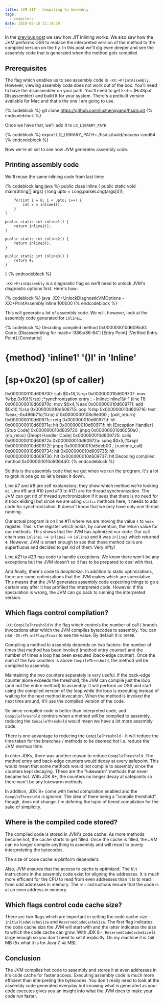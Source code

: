 ```yaml
---
title: JVM JIT - Compiling to Assembly
tags:
  - compilers
date: 2018-05-10 21:14:30
---
```



In the [previous post](/2018/04/29/JVM-JIT-Inlining/) we saw how JIT inlining works. We also saw how the JVM performs OSR to replace the interpreted version of the method to the compiled version on the fly. In this post we'll dig even deeper and see the assembly code that is generated when the method gets compiled. 

## Prerequisites  

The flag which enables us to see assembly code is `-XX:+PrintAssembly`. However, viewing assembly code does not work out of the box. You'll need to have the disassembler on your path. You'll need to get `hsdis` (HotSpot Disassembler) and build it for your system. There's a prebuilt version available for Mac and that's the one I am going to use. 

{% codeblock %}
git clone https://github.com/liuzhengyang/hsdis.git
{% endcodeblock %}

Once we have that, we'll add it to `LD_LIBRARY_PATH`. 

{% codeblock %}
export LD_LIBRARY_PATH=./hsdis/build/macosx-amd64
{% endcodeblock %}

Now we're all set to see how JVM generates assembly code. 

## Printing assembly code

We'll reuse the same inlining code from last time:  

{% codeblock lang:java %}
public class Inline {
    public static void main(String[] args) {
        long upto = Long.parseLong(args[0]);

        for(int i = 0; i < upto; i++) {
            int x = inline1();
        }
    }

    public static int inline1() {
        return inline2();
    }

    public static int inline2() {
        return inline3();
    }

    public static int inline3() {
        return 4;
    }
}
{% endcodeblock %}

`-XX:+PrintAssembly` is a diagnostic flag so we'll need to unlock JVM's disgnostic options first. Here's how:

{% codeblock %}
java -XX:+UnlockDiagnosticVMOptions -XX:+PrintAssembly Inline 100000
{% endcodeblock %}

This will generate a lot of assembly code. We will, however, look at the assembly code generated for `inline1`.

{% codeblock %}
Decoding compiled method 0x000000010d6095d0:
Code:
[Disassembling for mach='i386:x86-64']
[Entry Point]
[Verified Entry Point]
[Constants]
  # {method} 'inline1' '()I' in 'Inline'
  #           [sp+0x20]  (sp of caller)
  0x000000010d609700: sub    $0x18,%rsp
  0x000000010d609707: mov    %rbp,0x10(%rsp)    ;*synchronization entry
                                                ; - Inline::inline1@-1 (line 11)
  0x000000010d60970c: mov    $0x4,%eax
  0x000000010d609711: add    $0x10,%rsp
  0x000000010d609715: pop    %rbp
  0x000000010d609716: test   %eax,-0x496b71c(%rip)        # 0x0000000108c9e000
                                                ;   {poll_return}
  0x000000010d60971c: retq
  0x000000010d60971d: hlt
  0x000000010d60971e: hlt
  0x000000010d60971f: hlt
[Exception Handler]
[Stub Code]
  0x000000010d609720: jmpq   0x000000010d6050a0  ;   {no_reloc}
[Deopt Handler Code]
  0x000000010d609725: callq  0x000000010d60972a
  0x000000010d60972a: subq   $0x5,(%rsp)
  0x000000010d60972f: jmpq   0x000000010d5deb00  ;   {runtime_call}
  0x000000010d609734: hlt
  0x000000010d609735: hlt
  0x000000010d609736: hlt
  0x000000010d609737: hlt    Decoding compiled method 0x000000010d6064d0:
{% endcodeblock %}

So this is the assembly code that we get when we run the program. It's a lot to grok in one go so let's break it down.  

Line #7 and #8 are self explanatory; they show which method we're looking at. Line #9 and #10 (and #13 to #17) are for thread synchronization. The JVM can get rid of thread synchronization if it sees that there is no need for it (lock eliding) but since we are using `static` methods here, it needs to add code for synchronization. It doesn't know that we only have only one thread running.  

Our actual program is on line #11 where we are moving the value `4` to `%eax` register. This is the register which holds, by convention, the return value for our methods. This shows that the JVM has optimized our code. Our call chain was `inline1` ⟶ `inline2` ⟶ `inline3` and it was `inline3` which returned `4`. However, JVM is smart enough to see that these method calls are superfluous and decided to get rid of them. Very nifty!  

Line #21 to #23 has code to handle exceptions. We know there won't be any exceptions but the JVM doesn't so it has to be prepared to deal with that.  

And finally, there's code to _deoptimize_. In addition to static optimizations, there are some optimizations that the JVM makes which are speculative. This means that the JVM generates assembly code expecting things to go a certain way after it has profiled the interpreted code. However, if the speculation is wrong, the JVM can go back to running the interpreted version.

## Which flags control compilation?

`-XX:CompileThreshold` is the flag which controls the number of call / branch invocations after which the JVM compiles bytecodes to assembly. You can use `-XX:+PrintFlagsFinal` to see the value. By default it is `10000`.

Compiling a method to assembly depends on two factors: the number of times that method has been invoked (method entry counter) and the number of times a loop has been executed (back-edge counter). Once the sum of the two counters is above `CompileThreshold`, the method will be compiled to assembly.  

Maintaining the two counters separately is very useful. If the back-edge counter alone exceeds the threshold, the JVM can compile just the loop (and not the entire method) to assembly. It will perform an OSR and start using the compiled version of the loop while the loop is executing instead of waiting for the next method invocation. When the method is invoked the next time around, it'll use the compiled version of the code.  

So since compiled code is better than interpreted code, and `CompileThreshold` controls when a method will be compiled to assembly, reducing the `CompileThreshold` would mean we have a lot more assembly code.

There is one advantage to reducing the `CompileThreshold` - it will reduce the time taken for the branches / methods to be deemed hot i.e. reduce the JVM warmup time. 

In older JDKs, there was another reason to reduce `CompileThreshold`. The method entry and back-edge counters would decay at every safepoint. This would mean that some methods would not compile to assembly since the counters kept decaying. These are the "lukewarm" methods that never became hot. With JDK 8+, the counters no longer decay at safepoints so there won't be any lukewarm methods.  

In addition, JDK 8+ come with tiered compilation enabled and the `CompileThreshold` is ignored. The idea of there being a "compile threshold", though, does not change. I'm defering the topic of tiered compilation for the sake of simplicity.

## Where is the compiled code stored?  

The compiled code is stored in JVM's code cache. As more methods become hot, the cache starts to get filled. Once the cache is filled, the JVM can no longer compile anything to assembly and will resort to purely interpreteting the bytecodes.   

The size of code cache is platform dependent.  

Also, JVM ensures that the access to cache is optimized. The `hlt` instructions in the assembly code exist for aligning the addresses. It is much more efficient for the CPU to read from even addresses than it is to read from odd addresses in memory. The `hlt` instructions ensure that the code is at an even address in memory.

## Which flags control code cache size?  

There are two flags which are important in setting the code cache size - `InitialCodeCacheSize` and `ReservedCodeCacheSize`. The first flag indicates the code cache size the JVM will start with and the latter indicates the size to which the code cache can grow. With JDK 8+, `ReservedCodeCacheSize` is large enough so you don't need to set it explicitly. On my machine it is `240` MB (5x what it is for Java 7, `48` MB).  

## Conclusion  

The JVM compiles hot code to assembly and stores it at even addresses in it's code cache for faster access. Executing assembly code is much more efficient than interpreting the bytecodes. You don't really need to look at the assembly code generated everyday but knowing what is generated as your code executes gives you an insight into what the JVM does to make your code run faster.

